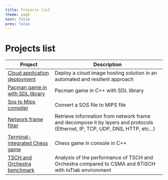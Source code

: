 ```yaml
---
title: Projects list
theme: page
next: false
prev: false
---
```


# Projects list

| Project | Description | 
| --- | --- |
| [Cloud application deployment](/projects/cloudappdeployment) | Deploy a cloud image hosting solution in an automated and resilient approach |
| [Pacman game in with SDL library](/projects/pacmancpp) | Pacman game in C++ with SDL library |
| [Sos to Mips compiler](/projects/sos2mips) | Convert a SOS file to MIPS file |
| [Network frame filter](/projects/networkframefilter) | Retrieve information from network frame and decompose it by layers and protocols (Ethernet, IP, TCP, UDP, DNS, HTTP, etc...) |
| [Terminal-integrated Chess game](/projects/chessgamecpp) | Chess game in console in C++ |
| [TSCH and Orchestra benchmark](/projects/tschorchestra) | Analysis of the performance of TSCH and Orchestra compared to CSMA and 6TiSCH with IoTlab environment |
